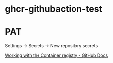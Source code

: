 # ghcr-githubaction-test


# PAT

Settings -> Secrets -> New repository secrets

[Working with the Container registry \- GitHub Docs](https://docs.github.com/en/packages/working-with-a-github-packages-registry/working-with-the-container-registry)
